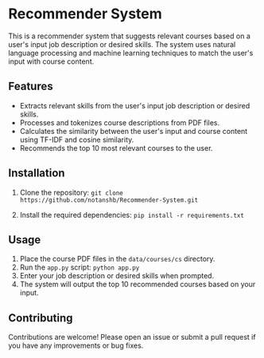 # Recommender System

This is a recommender system that suggests relevant courses based on a user's input job description or desired skills. The system uses natural language processing and machine learning techniques to match the user's input with course content.


## Features

- Extracts relevant skills from the user's input job description or desired skills.
- Processes and tokenizes course descriptions from PDF files.
- Calculates the similarity between the user's input and course content using TF-IDF and cosine similarity.
- Recommends the top 10 most relevant courses to the user.

## Installation

1. Clone the repository:
  ```git clone https://github.com/notanshb/Recommender-System.git```

3. Install the required dependencies:
   ```pip install -r requirements.txt```


## Usage

1. Place the course PDF files in the `data/courses/cs` directory.
2. Run the `app.py` script:
   ```python app.py```
3. Enter your job description or desired skills when prompted.
4. The system will output the top 10 recommended courses based on your input.

## Contributing

Contributions are welcome! Please open an issue or submit a pull request if you have any improvements or bug fixes.
